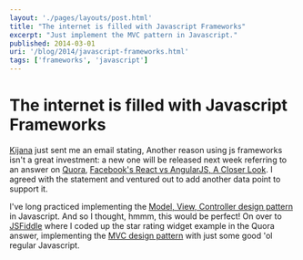 ```yaml
---
layout: './pages/layouts/post.html'
title: "The internet is filled with Javascript Frameworks"
excerpt: "Just implement the MVC pattern in Javascript."
published: 2014-03-01
uri: '/blog/2014/javascript-frameworks.html'
tags: ['frameworks', 'javascript']
---
```


# The internet is filled with Javascript Frameworks

[Kijana](http://kijanawoodard.com/) just sent me an email stating, Another reason using js frameworks isn't a great investment: a new one will be released next week referring to an answer on [Quora](http://www.quora.com/), [Facebook's React vs AngularJS, A Closer Look](http://www.quora.com/Pete-Hunt/Posts/Facebooks-React-vs-AngularJS-A-Closer-Look). I agreed with the statement and ventured out to add another data point to support it.

I've long practiced implementing the [Model, View, Controller design pattern](http://en.wikipedia.org/wiki/Model–view–controller) in Javascript. And so I thought, hmmm, this would be perfect! On over to <a href="https://jsfiddle.net/joeyguerra/U4Lra/41">JSFiddle</a> where I coded up the star rating widget example in the Quora answer, implementing the [MVC design pattern](http://en.wikipedia.org/wiki/Model–view–controller) with just some good 'ol regular Javascript.

